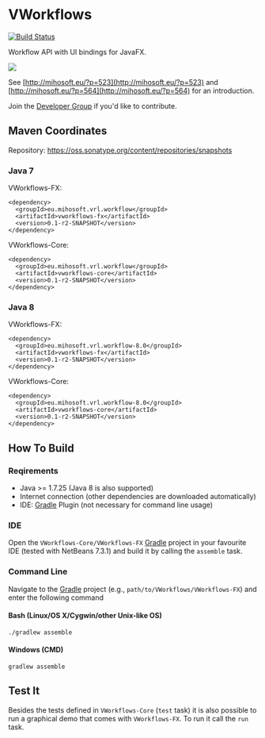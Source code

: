 VWorkflows
==============

[![Build Status](https://travis-ci.org/miho/VWorkflows.svg?branch=master)](https://travis-ci.org/miho/VWorkflows)

Workflow API with UI bindings for JavaFX.

<img src="https://github-camo.global.ssl.fastly.net/17875864fac438811e1b42cae32dec12fa2a88ae/687474703a2f2f6661726d342e737461746963666c69636b722e636f6d2f333732382f393936363336373836355f353438656634653331335f7a2e6a7067">

See [http://mihosoft.eu/?p=523](http://mihosoft.eu/?p=523) and [http://mihosoft.eu/?p=564](http://mihosoft.eu/?p=564) 
for an introduction.

Join the [Developer Group](https://groups.google.com/forum/#!forum/vrl-developers) if you'd like to contribute.

## Maven Coordinates

Repository: https://oss.sonatype.org/content/repositories/snapshots

### Java 7 ###

VWorkflows-FX:

    <dependency>
      <groupId>eu.mihosoft.vrl.workflow</groupId>
      <artifactId>vworkflows-fx</artifactId>
      <version>0.1-r2-SNAPSHOT</version>
    </dependency>

VWorkflows-Core:

    <dependency>
      <groupId>eu.mihosoft.vrl.workflow</groupId>
      <artifactId>vworkflows-core</artifactId>
      <version>0.1-r2-SNAPSHOT</version>
    </dependency>
    
### Java 8 ###

VWorkflows-FX:

    <dependency>
      <groupId>eu.mihosoft.vrl.workflow-8.0</groupId>
      <artifactId>vworkflows-fx</artifactId>
      <version>0.1-r2-SNAPSHOT</version>
    </dependency>

VWorkflows-Core:

    <dependency>
      <groupId>eu.mihosoft.vrl.workflow-8.0</groupId>
      <artifactId>vworkflows-core</artifactId>
      <version>0.1-r2-SNAPSHOT</version>
    </dependency>


## How To Build

### Reqirements

- Java >= 1.7.25 (Java 8 is also supported)
- Internet connection (other dependencies are downloaded automatically)
- IDE: [Gradle](http://www.gradle.org/) Plugin (not necessary for command line usage)

### IDE

Open the `VWorkflows-Core/VWorkflows-FX` [Gradle](http://www.gradle.org/) project in your favourite IDE (tested with NetBeans 7.3.1) and build it
by calling the `assemble` task.

### Command Line

Navigate to the [Gradle](http://www.gradle.org/) project (e.g., `path/to/VWorkflows/VWorkflows-FX`) and enter the following command

#### Bash (Linux/OS X/Cygwin/other Unix-like OS)

    ./gradlew assemble
    
#### Windows (CMD)

    gradlew assemble
    
## Test It

Besides the tests defined in `VWorkflows-Core` (`test` task) it is also possible to run a graphical demo that comes with 
`VWorkflows-FX`. To run it call the `run` task.
